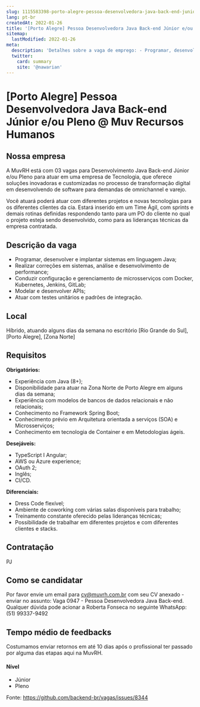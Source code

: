 ```yaml
---
slug: 1115583398-porto-alegre-pessoa-desenvolvedora-java-back-end-junior-eou-pleno-at-muv-recursos-humanos
lang: pt-br
createdAt: 2022-01-26
title: '[Porto Alegre] Pessoa Desenvolvedora Java Back-end Júnior e/ou Pleno @ Muv Recursos Humanos - Vaga de Emprego'
sitemap:
  lastModified: 2022-01-26
meta:
  description: 'Detalhes sobre a vaga de emprego: - Programar, desenvolver e implantar sistemas em linguagem Java; - Realizar correções em sistemas, análise e desenvolvimento de performance; - Conduzir configuração e gerenciamento de microsserviços com Docker, Kubernetes, Jenkins, GitLab; - Modelar e desenvolver APIs; - Atuar com testes unitários e padrões de integração.'
  twitter:
    card: summary
    site: '@nawarian'
---
```


# [Porto Alegre] Pessoa Desenvolvedora Java Back-end Júnior e/ou Pleno @ Muv Recursos Humanos

<!--
==================================================
Caso a vaga for remoto durante a pandemia informar no texto "Remoto durante o covid"
==================================================
-->
<!-- 
==================================================
POR FAVOR, SÓ POSTE SE A VAGA FOR PARA BACK-END!

Não faça distinção de gênero no título da vaga.

Use: "Back-End Developer" ao invés de 
"Desenvolvedor Back-End" \o/

Exemplo: `[São Paulo] Back-End Developer @ NOME DA EMPRESA`
==================================================
-->
<!--
==================================================
Caso a vaga for remoto durante a pandemia deixar a linha abaixo
==================================================
-->
>

## Nossa empresa

A MuvRH está com 03 vagas para Desenvolvimento Java Back-end Júnior e/ou Pleno para atuar em uma empresa de Tecnologia, que oferece soluções inovadoras e customizadas no processo de transformação digital em desenvolvendo de software para demandas de omnichannel e varejo.

Você atuará poderá atuar com diferentes projetos e novas tecnologias para os diferentes clientes da cia. Estará inserido em um Time Ágil, com sprints e demais rotinas definidas respondendo tanto para um PO do cliente no qual o projeto esteja sendo desenvolvido, como para as lideranças técnicas da empresa contratada.


## Descrição da vaga

- Programar, desenvolver e implantar sistemas em linguagem Java;
- Realizar correções em sistemas, análise e desenvolvimento de performance;
- Conduzir configuração e gerenciamento de microsserviços com Docker, Kubernetes, Jenkins, GitLab;
- Modelar e desenvolver APIs;
- Atuar com testes unitários e padrões de integração.


## Local

Híbrido, atuando alguns dias da semana no escritório [Rio Grande do Sul], [Porto Alegre], [Zona Norte]

## Requisitos

**Obrigatórios:**
- Experiência com Java (8+);
- Disponibilidade para atuar na Zona Norte de Porto Alegre em alguns dias da semana;
- Experiência com modelos de bancos de dados relacionais e não relacionais;
- Conhecimento no Framework Spring Boot;
- Conhecimento prévio em Arquitetura orientada a serviços (SOA) e Microsserviços;
- Conhecimento em tecnologia de Container e em Metodologias ágeis.

**Desejáveis:**
- TypeScript I Angular;
- AWS ou Azure experience;
- OAuth 2;
- Inglês;
- CI/CD.

**Diferenciais:**
- Dress Code flexível;
- Ambiente de coworking com várias salas disponíveis para trabalho; 
- Treinamento constante oferecido pelas lideranças técnicas;
- Possibilidade de trabalhar em diferentes projetos e com diferentes clientes e stacks.

## Contratação

PJ

## Como se candidatar

Por favor envie um email para cv@muvrh.com.br com seu CV anexado - enviar no assunto: Vaga 0947 - Pessoa Desenvolvedora Java Back-end. Qualquer dúvida pode acionar a Roberta Fonseca no seguinte WhatsApp: (51) 99337-9492

## Tempo médio de feedbacks

Costumamos enviar retornos em até 10 dias após o profissional ter passado por alguma das etapas aqui na MuvRH.

#### Nível
- Júnior
- Pleno




Fonte: https://github.com/backend-br/vagas/issues/8344